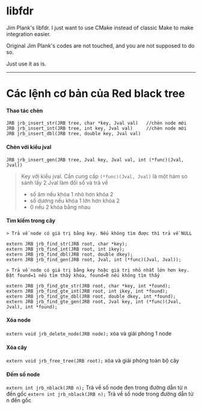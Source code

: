 # libfdr
Jim Plank's libfdr. I just want to use CMake instead of classic Make to make integration easier.

Original Jim Plank's codes are not touched, and you are not supposed to do so.

Just use it as is.

--------------------------------------------------------------
# Các lệnh cơ bản của Red black tree

#### Thao tác chèn
```
JRB jrb_insert_str(JRB tree, char *key, Jval val)   //chèn node mới
JRB jrb_insert_int(JRB tree, int key, Jval val)     //chèn node mới
JRB jrb_insert_dbl(JRB tree, double key, Jval val)
```
#### Chèn với kiểu jval
`JRB jrb_insert_gen(JRB tree, Jval key, Jval val, int (*func)(Jval, Jval))`
> Key với kiểu jval. Cần cung cấp `(*func)(Jval, Jval)` là một hàm so sánh lấy 2 Jval làm đối số và trả về
>   - số âm nếu khóa 1 nhỏ hơn khóa 2
>   - số dương nếu khóa 1 lớn hơn khóa 2
>   - 0 nếu 2 khóa bằng nhau

#### Tìm kiếm trong cây
```
> Trả về node có giá trị bằng key. Nếu không tìm được thì trả về NULL

extern JRB jrb_find_str(JRB root, char *key);
extern JRB jrb_find_int(JRB root, int ikey);
extern JRB jrb_find_dbl(JRB root, double dkey);
extern JRB jrb_find_gen(JRB root, Jval, int (*func)(Jval, Jval));
```
```
> Trả về node có giá trị bằng key hoặc giá trị nhỏ nhất lớn hơn key. Đặt found=1 nếu tìm thấy khóa, found=0 nếu không tìm thấy

extern JRB jrb_find_gte_str(JRB root, char *key, int *found);
extern JRB jrb_find_gte_int(JRB root, int ikey, int *found);
extern JRB jrb_find_gte_dbl(JRB root, double dkey, int *found);
extern JRB jrb_find_gte_gen(JRB root, Jval key, int (*func)(Jval, Jval), int *found);
```
#### Xóa node
`extern void jrb_delete_node(JRB node);`  xóa và giải phóng 1 node
#### Xóa cây
`extern void jrb_free_tree(JRB root);`   xóa và giải phóng toàn bộ cây
#### Đếm số node
`extern int jrb_nblack(JRB n);`   Trả về số node đen trong đường dẫn từ n đến gốc
`extern int jrb_nblack(JRB n);`   Trả về số node trong đường dẫn từ n đến gốc
